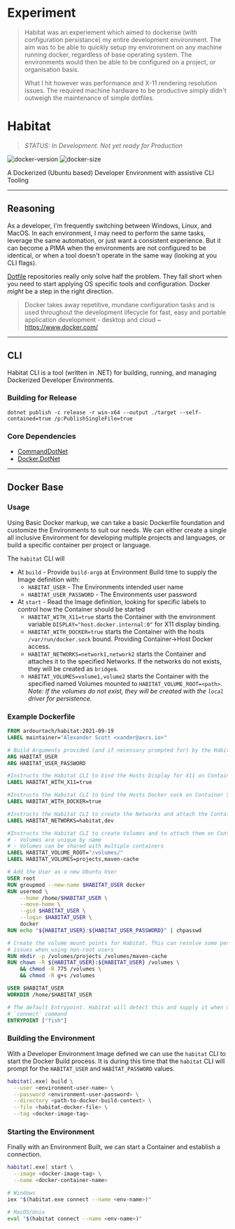 # Experiment

> Habitat was an experiement which aimed to dockerise (with configuration persistance) my entire development environment.
> The aim was to be able to quickly setup my environment on any machine running docker, regardless of base operating system.
> The environments would then be able to be configured on a project, or organisation basis.
>
> What I hit however was performance and X-11 rendering resolution issues. The required machine hardware to be productive
> simply didn't outweigh the maintenance of simple dotfiles.

# Habitat

> *STATUS: In Development. Not yet ready for Production*

![docker-version](https://img.shields.io/docker/v/ardourtech/habitat?sort=date)
![docker-size](https://img.shields.io/docker/image-size/ardourtech/habitat?sort=date)

A Dockerized (Ubuntu based) Developer Environment with assistive CLI Tooling

---

## Reasoning

As a developer, I'm frequently switching between Windows, Linux, and MacOS. In
each environment, I may need to perform the same tasks, leverage the same
automation, or just want a consistent experience. But it can become a PIMA
when the environments are not configured to be identical, or when a tool doesn't
operate in the same way (looking at you CLI flags).

[Dotfile](https://dotfiles.github.io/) repositories really only solve half the
problem. They fall short when you need to start applying OS specific tools and
configuration. Docker *might* be a step in the right direction.

> Docker takes away repetitive, mundane configuration tasks and is used
> throughout the development lifecycle for fast, easy and portable application
> development - desktop and cloud ~ <https://www.docker.com/>

---

## CLI

Habitat CLI is a tool (written in .NET) for building, running, and managing
Dockerized Developer Environments.

### Building for Release

```shell
dotnet publish -c release -r win-x64 --output ./target --self-contained=true /p:PublishSingleFile=true
```

### Core Dependencies

* [CommandDotNet](https://github.com/bilal-fazlani/commanddotnet)
* [Docker.DotNet](https://github.com/dotnet/Docker.DotNet)

---

## Docker Base

### Usage

Using Basic Docker markup, we can take a basic Dockerfile foundation and
customize the Environments to suit our needs. We can either create a single all
inclusive Environment for developing multiple projects and languages, or build a
specific container per project or language.

The `habitat` CLI will

* At `build` - Provide `build-arg`s at Environment Build time to supply the
  Image definition with:
  * `HABITAT_USER` - The Environments intended user name
  * `HABITAT_USER_PASSWORD` - The Environments user password
* At `start` - Read the Image definition, looking for specific labels to control
  how the Container should be started
  * `HABITAT_WITH_X11=true` starts the Container with the environment variable
    `DISPLAY="host.docker.internal:0"` for X11 display binding.
  * `HABITAT_WITH_DOCKER=true` starts the Container with the hosts
    `/var/run/docker.sock` bound. Providing Container->Host Docker access.
  * `HABITAT_NETWORKS=network1,network2` starts the Container and attaches it to
    the specified Networks. If the networks do not exists, they will be created
    as `bridge`s.
  * `HABITAT_VOLUMES=volume1,volume2` starts the Container with the specified
    named Volumes mounted to `HABITAT_VOLUME_ROOT=<path>`. _Note: If the volumes
    do not exist, they will be created with the `local` driver for persistence._

### Example Dockerfile

```dockerfile
FROM ardourtech/habitat:2021-09-19
LABEL maintainer="Alexander Scott <xander@axrs.io>"

# Build Arguments provided (and if necessary prompted for) by the Habitat CLI
ARG HABITAT_USER
ARG HABITAT_USER_PASSWORD

#Instructs the Habitat CLI to bind the Hosts Display for X11 on Container Start
LABEL HABITAT_WITH_X11=true

#Instructs the Habitat CLI to bind the Hosts Docker sock on Container Start
LABEL HABITAT_WITH_DOCKER=true

#Instructs the Habitat CLI to create the Networks and attach the Container to them
LABEL HABITAT_NETWORKS=habitat,dev

#Instructs the Habitat CLI to create Volumes and to attach them on Contianer Start
# - Volumes are unique by name
# - Volumes can be shared with multiple containers
LABEL HABITAT_VOLUME_ROOT="/volumes/"
LABEL HABITAT_VOLUMES=projects,maven-cache

# Add the User as a new Ubuntu User
USER root
RUN groupmod --new-name $HABITAT_USER docker
RUN usermod \
    --home /home/$HABITAT_USER \
    --move-home \
    --gid $HABITAT_USER \
    --login $HABITAT_USER \
    docker
RUN echo "${HABITAT_USER}:${HABITAT_USER_PASSWORD}" | chpasswd

# Create the volume mount points for Habitat. This can resolve some permission
# issues when using non-root users
RUN mkdir -p /volumes/projects /volumes/maven-cache
RUN chown -R ${HABITAT_USER}:${HABITAT_USER} /volumes \
    && chmod -R 775 /volumes \
    && chmod -R g+s /volumes

USER $HABITAT_USER
WORKDIR /home/$HABITAT_USER

# The default Entrypoint. Habitat will detect this and supply it when using the
# `connect` command
ENTRYPOINT ["fish"]
```

### Building the Environment

With a Developer Environment Image defined we can use the `habitat` CLI to start
the Docker Build process. It is during this time that the `habitat` CLI will
prompt for the `HABITAT_USER` and `HABITAT_PASSWORD` values.

```bash
habitat[.exe] build \
  --user <environment-user-name> \
  --password <environment-user-password> \
  --directory <path-to-docker-build-context> \
  --file <habitat-docker-file> \
  --tag <docker-image-tag>
````

### Starting the Environment

Finally with an Environment Built, we can start a Container and establish a
connection.

```bash
habitat[.exe] start \
  --image <docker-image-tag> \
  --name <docker-container-name>

# Windows
iex "$(habitat.exe connect --name <env-name>)"

# MacOS/Unix
eval "$(habitat connect --name <env-name>)"
```

